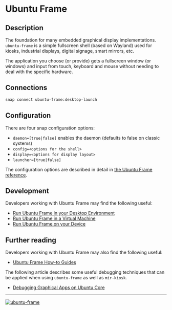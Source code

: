 # Ubuntu Frame

## Description

The foundation for many embedded graphical display implementations. `ubuntu-frame` is a simple fullscreen shell (based on Wayland) used for kiosks, industrial displays, digital signage, smart mirrors, etc.

The application you choose (or provide) gets a fullscreen window (or windows) and input from touch, keyboard and mouse without needing to deal with the specific hardware.

## Connections
```sh
snap connect ubuntu-frame:desktop-launch
```

## Configuration

There are four snap configuration options:

* `daemon=[true|false]` enables the daemon (defaults to false on classic systems)
* `config=<options for the shell>`
* `display=<options for display layout>`
* `launcher=[true|false]`

The configuration options are described in detail in [the Ubuntu Frame reference](https://mir-server.io/docs/reference).

## Development

Developers working with Ubuntu Frame may find the following useful:

* [Run Ubuntu Frame in your Desktop Environment](https://mir-server.io/docs/run-ubuntu-frame-on-your-desktop)
* [Run Ubuntu Frame in a Virtual Machine](https://mir-server.io/docs/run-ubuntu-frame-in-a-virtual-machine)
* [Run Ubuntu Frame on your Device](https://mir-server.io/docs/run-ubuntu-frame-on-your-device)

## Further reading

Developers working with Ubuntu Frame may also find the following useful:

* [Ubuntu Frame How-to Guides](https://mir-server.io/docs/how-to-guides)

The following article describes some useful debugging techniques that can be applied when using `ubuntu-frame` as well as `mir-kiosk`.

* [Debugging Graphical Apps on Ubuntu Core](https://forum.snapcraft.io/t/debugging-graphical-apps-on-ubuntu-core/23671)

----
[![ubuntu-frame](https://snapcraft.io/ubuntu-frame/badge.svg)](https://snapcraft.io/ubuntu-frame)
